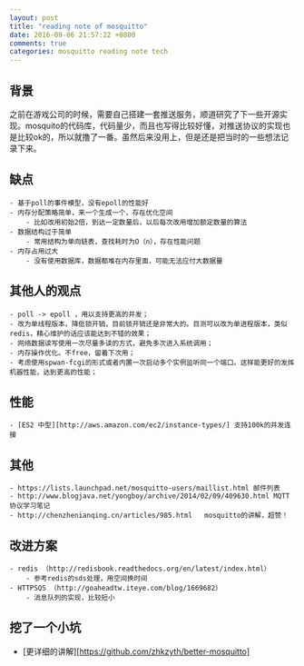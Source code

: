 ```yaml
---
layout: post
title: "reading note of mosquitto"
date: 2016-09-06 21:57:22 +0800
comments: true
categories: mosquitto reading note tech
---
```

## 背景
之前在游戏公司的时候，需要自己搭建一套推送服务，顺道研究了下一些开源实现。mosquito的代码库，代码量少，而且也写得比较好懂，对推送协议的实现也是比较ok的，所以就撸了一番。虽然后来没用上，但是还是把当时的一些想法记录下来。

## 缺点
```
- 基于poll的事件模型，没有epoll的性能好
- 内存分配策略简单，来一个生成一个，存在优化空间
    - 比如改用初始2倍，到达一定数量后，以后每次改用增加额定数量的算法
- 数据结构过于简单
    - 常用结构为单向链表，查找耗时为O（n），存在性能问题
- 内存占用过大
    - 没有使用数据库，数据都堆在内存里面，可能无法应付大数据量
```

<!--more-->

## 其他人的观点
```
- poll -> epoll ，用以支持更高的并发；
- 改为单线程版本，降低锁开销，目前锁开销还是非常大的。目测可以改为单进程版本，类似redis，精心维护的话应该能达到不错的效果；
- 网络数据读写使用一次尽量多读的方式，避免多次进入系统调用；
- 内存操作优化。不free，留着下次用；
- 考虑使用spwan-fcgi的形式或者内置一次启动多个实例监听同一个端口。这样能更好的发挥机器性能，达到更高的性能；
```

## 性能
```
- [ES2 中型][http://aws.amazon.com/ec2/instance-types/] 支持100k的并发连接
```

## 其他
```
- https://lists.launchpad.net/mosquitto-users/maillist.html 邮件列表
- http://www.blogjava.net/yongboy/archive/2014/02/09/409630.html MQTT协议学习笔记
- http://chenzhenianqing.cn/articles/985.html   mosquitto的讲解，超赞！
```

## 改进方案
```
- redis （http://redisbook.readthedocs.org/en/latest/index.html）
    - 参考redis的sds处理，用空间换时间
- HTTPSQS （http://goaheadtw.iteye.com/blog/1669682）
    - 消息队列的实现，比较短小
```

## 挖了一个小坑
- [更详细的讲解][https://github.com/zhkzyth/better-mosquitto]
